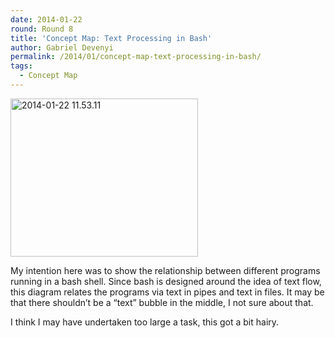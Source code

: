 ```yaml
---
date: 2014-01-22
round: Round 8
title: 'Concept Map: Text Processing in Bash'
author: Gabriel Devenyi
permalink: /2014/01/concept-map-text-processing-in-bash/
tags:
  - Concept Map
---
```

[<img class="alignnone size-medium wp-image-5596" alt="2014-01-22 11.53.11" src="http://teaching.software-carpentry.org/wp-content/uploads/2014/01/2014-01-22-11.53.11-300x253.jpg" width="300" height="253" />][1]

My intention here was to show the relationship between different programs running in a bash shell. Since bash is designed around the idea of text flow, this diagram relates the programs via text in pipes and text in files. It may be that there shouldn&#8217;t be a &#8220;text&#8221; bubble in the middle, I not sure about that.

I think I may have undertaken too large a task, this got a bit hairy.

 [1]: http://teaching.software-carpentry.org/wp-content/uploads/2014/01/2014-01-22-11.53.11.jpg
